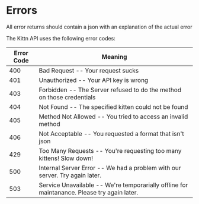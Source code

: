 # Errors

<aside class="notice">All error returns should contain a json with an explanation of the actual error</aside>

The Kittn API uses the following error codes:


Error Code | Meaning
---------- | -------
400 | Bad Request -- Your request sucks
401 | Unauthorized -- Your API key is wrong
403 | Forbidden -- The Server refused to do the method on those credentials
404 | Not Found -- The specified kitten could not be found
405 | Method Not Allowed -- You tried to access an invalid method
406 | Not Acceptable -- You requested a format that isn't json
429 | Too Many Requests -- You're requesting too many kittens! Slow down!
500 | Internal Server Error -- We had a problem with our server. Try again later.
503 | Service Unavailable -- We're temporarially offline for maintanance. Please try again later.

